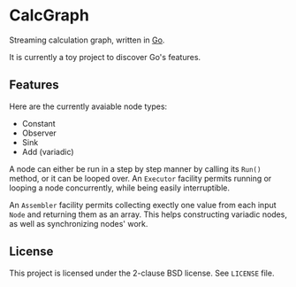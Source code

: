 CalcGraph
=========

Streaming calculation graph, written in [Go][go-lang].

It is currently a toy project to discover Go's features.

Features
--------

Here are the currently avaiable node types:

* Constant
* Observer
* Sink
* Add (variadic)

A node can either be run in a step by step manner by calling its `Run()` method, or it can be looped over.
An `Executor` facility permits running or looping a node concurrently, while being easily interruptible.

An `Assembler` facility permits collecting exectly one value from each input `Node` and returning them as an array.
This helps constructing variadic nodes, as well as synchronizing nodes' work.

License
-------

This project is licensed under the 2-clause BSD license. See `LICENSE` file.

[go-lang]: http://www.golang.org
